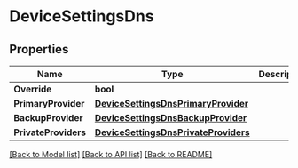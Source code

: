 # DeviceSettingsDns

## Properties

Name | Type | Description | Notes
------------ | ------------- | ------------- | -------------
**Override** | **bool** |  | [optional] 
**PrimaryProvider** | [**DeviceSettingsDnsPrimaryProvider**](device_settings_dns_primaryProvider.md) |  | [optional] 
**BackupProvider** | [**DeviceSettingsDnsBackupProvider**](device_settings_dns_backupProvider.md) |  | [optional] 
**PrivateProviders** | [**DeviceSettingsDnsPrivateProviders**](device_settings_dns_privateProviders.md) |  | [optional] 

[[Back to Model list]](../README.md#documentation-for-models) [[Back to API list]](../README.md#documentation-for-api-endpoints) [[Back to README]](../README.md)


